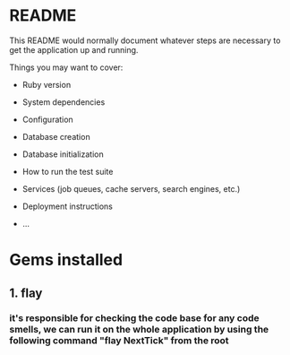 # README

This README would normally document whatever steps are necessary to get the
application up and running.

Things you may want to cover:

* Ruby version

* System dependencies

* Configuration

* Database creation

* Database initialization

* How to run the test suite

* Services (job queues, cache servers, search engines, etc.)

* Deployment instructions

* ...

# Gems installed
## 1. flay 
### it's responsible for checking the code base for any code smells, we can run it on the whole application by using the following command "flay NextTick" from the root
